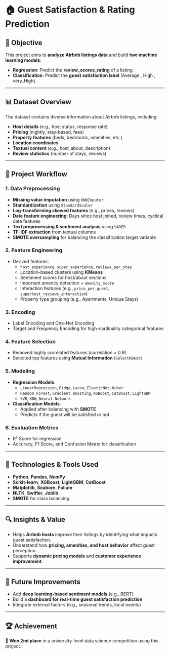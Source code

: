 # 🏠 Guest Satisfaction & Rating Prediction

## 🎯 Objective

This project aims to **analyze Airbnb listings data** and build **two machine learning models**:

- **Regression**: Predict the **review_scores_rating** of a listing.
- **Classification**: Predict the **guest satisfaction label** (Average , High , very_High).

---

## 📊 Dataset Overview

The dataset contains diverse information about Airbnb listings, including:

- **Host details** (e.g., host status, response rate)
- **Pricing** (nightly, stay-based, fees)
- **Property features** (beds, bedrooms, amenities, etc.)
- **Location coordinates**
- **Textual content** (e.g., host_about, description)
- **Review statistics** (number of stays, reviews)

---

## 🧪 Project Workflow

### 1. Data Preprocessing

- **Missing value imputation** using `KNNImputer`
- **Standardization** using `StandardScaler`
- **Log-transforming skewed features** (e.g., prices, reviews)
- **Date feature engineering**: Days since host joined, review times, cyclical date features
- **Text preprocessing & sentiment analysis** using `VADER`
- **TF-IDF extraction** from textual columns
- **SMOTE oversampling** for balancing the classification target variable

### 2. Feature Engineering

- Derived features:
  - `host_experience`, `super_experience`, `reviews_per_stay`
  - Location-based clusters using **KMeans**
  - Sentiment scores for host/about sections
  - Important amenity detection + `amenity_score`
  - Interaction features (e.g., `price_per_guest`, `superhost_reviews_interaction`)
  - Property type grouping (e.g., Apartments, Unique Stays)

### 3. Encoding

- Label Encoding and One-Hot Encoding
- Target and Frequency Encoding for high-cardinality categorical features

### 4. Feature Selection

- Removed highly correlated features (correlation > 0.9)
- Selected top features using **Mutual Information** (`SelectKBest`)

### 5. Modeling

- **Regression Models**:
  - `LinearRegression`, `Ridge`, `Lasso`, `ElasticNet`, `Huber`
  - `Random Forest`, `Gradient Boosting`, `XGBoost`, `CatBoost`, `LightGBM`
  - `SVR`, `KNN`, `Neural Network`
- **Classification Models**:
  - Applied after balancing with **SMOTE**
  - Predicts if the guest will be satisfied or not

### 6. Evaluation Metrics

- R² Score for regression
- Accuracy, F1 Score, and Confusion Matrix for classification

---

## 🧠 Technologies & Tools Used

- **Python**, **Pandas**, **NumPy**
- **Scikit-learn**, **XGBoost**, **LightGBM**, **CatBoost**
- **Matplotlib**, **Seaborn**, **Folium**
- **NLTK**, **Swifter**, **Joblib**
- **SMOTE** for class balancing

---

## 🔍 Insights & Value

- Helps **Airbnb hosts** improve their listings by identifying what impacts guest satisfaction.
- Understand how **pricing, amenities, and host behavior** affect guest perception.
- Supports **dynamic pricing models** and **customer experience improvement**.

---

## 🚀 Future Improvements

- Add **deep learning-based sentiment models** (e.g., BERT)
- Build a **dashboard for real-time guest satisfaction prediction**
- Integrate external factors (e.g., seasonal trends, local events)

---

## 🏆 Achievement

🏅 **Won 2nd place** in a university-level data science competition using this project.
